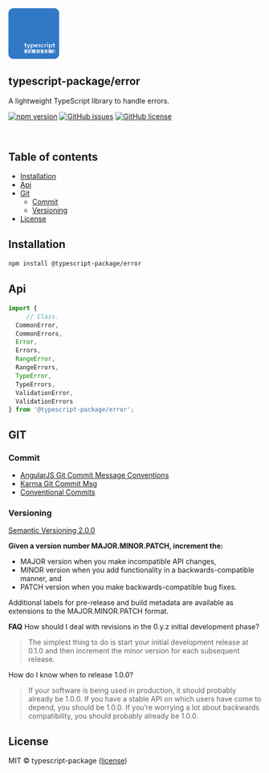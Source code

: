 
<a href="https://www.typescriptlang.org/">
  <img
    src="https://raw.githubusercontent.com/typescript-package/core/refs/heads/main/ts-package-barcode-logo-512.png"
    width="20%"
    title="@typescript-package/error"
  />
</a>

## typescript-package/error

A lightweight TypeScript library to handle errors.

<!-- npm badge -->
[![npm version][typescript-package-npm-badge-svg]][typescript-package-npm-badge]
[![GitHub issues][typescript-package-badge-issues]][typescript-package-issues]
[![GitHub license][typescript-package-badge-license]][typescript-package-license]

<br>

## Table of contents

* [Installation](#installation)
* [Api](#api)
* [Git](#git)
  * [Commit](#commit)
  * [Versioning](#versioning)
* [License](#license)

## Installation

```bash
npm install @typescript-package/error
```

## Api

```typescript
import {
     // Class.
  CommonError,
  CommonErrors,
  Error,
  Errors,
  RangeError,
  RangeErrors,
  TypeError,
  TypeErrors,
  ValidationError,
  ValidationErrors
} from '@typescript-package/error';
```

## GIT

### Commit

* [AngularJS Git Commit Message Conventions][git-commit-angular]
* [Karma Git Commit Msg][git-commit-karma]
* [Conventional Commits][git-commit-conventional]

### Versioning

[Semantic Versioning 2.0.0][git-semver]

**Given a version number MAJOR.MINOR.PATCH, increment the:**

* MAJOR version when you make incompatible API changes,
* MINOR version when you add functionality in a backwards-compatible manner, and
* PATCH version when you make backwards-compatible bug fixes.

Additional labels for pre-release and build metadata are available as extensions to the MAJOR.MINOR.PATCH format.

**FAQ**
How should I deal with revisions in the 0.y.z initial development phase?

> The simplest thing to do is start your initial development release at 0.1.0 and then increment the minor version for each subsequent release.

How do I know when to release 1.0.0?

> If your software is being used in production, it should probably already be 1.0.0. If you have a stable API on which users have come to depend, you should be 1.0.0. If you’re worrying a lot about backwards compatibility, you should probably already be 1.0.0.

## License

MIT © typescript-package ([license][typescript-package-license])

<!-- This package: typescript-package  -->
  <!-- GitHub: badges -->
  [typescript-package-badge-issues]: https://img.shields.io/github/issues/typescript-package/error
  [isscript-package-badge-forks]: https://img.shields.io/github/forks/typescript-package/error
  [typescript-package-badge-stars]: https://img.shields.io/github/stars/typescript-package/error
  [typescript-package-badge-license]: https://img.shields.io/github/license/typescript-package/error
  <!-- GitHub: badges links -->
  [typescript-package-issues]: https://github.com/typescript-package/error/issues
  [typescript-package-forks]: https://github.com/typescript-package/error/network
  [typescript-package-license]: https://github.com/typescript-package/error/blob/master/LICENSE
  [typescript-package-stars]: https://github.com/typescript-package/error/stargazers
<!-- This package -->

<!-- Package: typescript-package -->
  <!-- npm -->
  [typescript-package-npm-badge-svg]: https://badge.fury.io/js/@typescript-package%2Ferror.svg
  [typescript-package-npm-badge]: https://badge.fury.io/js/@typescript-package%2Ferror

<!-- GIT -->
[git-semver]: http://semver.org/

<!-- GIT: commit -->
[git-commit-angular]: https://gist.github.com/stephenparish/9941e89d80e2bc58a153
[git-commit-karma]: http://karma-runner.github.io/0.10/dev/git-commit-msg.html
[git-commit-conventional]: https://www.conventionalcommits.org/en/v1.0.0/
